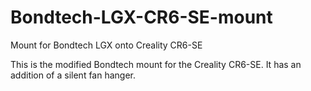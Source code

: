 # Bondtech-LGX-CR6-SE-mount
Mount for Bondtech LGX onto Creality CR6-SE

This is the modified Bondtech mount for the Creality CR6-SE. It has an addition of a silent fan hanger.

